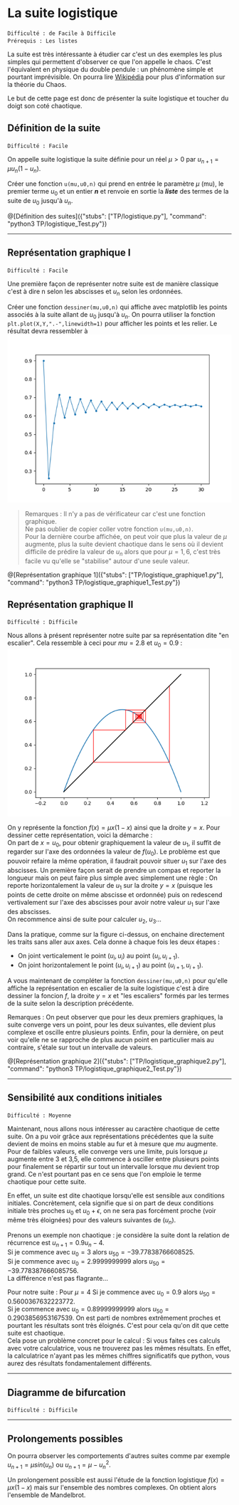 # La suite logistique
`Difficulté : de Facile à Difficile`  
`Prérequis : Les listes`

La suite est très intéressante à étudier car c'est un des exemples les plus simples qui permettent d'observer ce que l'on appelle le chaos. C'est l'équivalent en physique du double pendule : un phénomène simple et pourtant imprévisible. On pourra lire [Wikipédia](https://fr.wikipedia.org/wiki/Th%C3%A9orie_du_chaos) pour plus d'information sur la théorie du Chaos.

Le but de cette page est donc de présenter la suite logistique et toucher du doigt son coté chaotique.

## Définition de la suite
`Difficulté : Facile`

On appelle suite logistique la suite définie pour un réel $`\mu>0`$ par $`u_{n+1}=\mu u_n(1-u_n)`$.

Créer une fonction `u(mu,u0,n)` qui prend en entrée le paramètre $`\mu`$ (mu), le premier terme $`u_0`$ et un entier ***n*** et renvoie en sortie la ***liste*** des termes de la suite de $`u_0`$ jusqu'à $`u_n`$.

@[Définition des suites]({"stubs": ["TP/logistique.py"], "command": "python3 TP/logistique_Test.py"})

---

## Représentation graphique I
`Difficulté : Facile`

Une première façon de représenter notre suite est de manière classique c'est à dire n selon les abscisses et $`u_n`$ selon les ordonnées.

Créer une fonction `dessiner(mu,u0,n)` qui affiche avec matplotlib les points associés à la suite allant de $`u_0`$ jusqu'à $`u_n`$. On pourra utiliser la fonction `plt.plot(X,Y,".-",linewidth=1)` pour afficher les points et les relier. Le résultat devra ressembler à ![image](logistique1.png)

> Remarques : Il n'y a pas de vérificateur car c'est une fonction graphique.  
Ne pas oublier de copier coller votre fonction `u(mu,u0,n)`.  
Pour la dernière courbe affichée, on peut voir que plus la valeur de $`\mu`$ augmente, plus la suite devient chaotique dans le sens où il devient difficile de prédire la valeur de $`u_n`$ alors que pour  $`\mu=1,6`$, c'est très facile vu qu'elle se "stabilise" autour d'une seule valeur.

@[Représentation graphique 1]({"stubs": ["TP/logistique_graphique1.py"], "command": "python3 TP/logistique_graphique1_Test.py"})

## Représentation graphique II
`Difficulté : Difficile`

Nous allons à présent représenter notre suite par sa représentation dite "en escalier". Cela ressemble à ceci pour $`mu=2.8`$ et $`u_0=0.9`$ : ![figure2](logistique2.png)

On y représente la fonction $`f(x) = \mu x(1-x)`$ ainsi que la droite $`y=x`$.  Pour dessiner cette représentation, voici la démarche :  
On part de $`x=u_0`$, pour obtenir graphiquement la valeur de $`u_1`$, il suffit de regarder sur l'axe des ordonnées la valeur de $`f(u_0)`$. Le problème est que pouvoir refaire la même opération, il faudrait pouvoir situer $`u_1`$ sur l'axe des abscisses. Un première façon serait de prendre un compas et reporter la longueur mais on peut faire plus simple avec simplement une règle : On reporte horizontalement la valeur de $`u_1`$ sur la droite $`y=x`$ (puisque les points de cette droite on même abscisse et ordonnée) puis on redescend vertivalement sur l'axe des abscisses pour avoir notre valeur $`u_1`$ sur l'axe des abscisses.  
On recommence ainsi de suite pour calculer $`u_2`$, $`u_3`$...

Dans la pratique, comme sur la figure ci-dessus, on enchaine directement les traits sans aller aux axes. Cela donne à chaque fois les deux étapes :
- On joint verticalement le point $`(u_i,u_i)`$  au point $`(u_i,u_{i+1})`$.
- On joint horizontalement le point $`(u_i,u_{i+1})`$ au point $`(u_{i+1},u_{i+1})`$.

A vous maintenant de compléter la fonction `dessiner(mu,u0,n)` pour qu'elle affiche la représentation en escalier de la suite logistique c'est à dire dessiner la foncion $`f`$, la droite $`y=x`$ et "les escaliers" formés par les termes de la suite selon la description précédente.

Remarques : On peut observer que pour les deux premiers graphiques, la suite converge vers un point, pour les deux suivantes, elle devient plus complexe et oscille entre plusieurs points. Enfin, pour la dernière, on peut voir qu'elle ne se rapproche de plus aucun point en particulier mais au contraire, s'étale sur tout un intervalle de valeurs.

@[Représentation graphique 2]({"stubs": ["TP/logistique_graphique2.py"], "command": "python3 TP/logistique_graphique2_Test.py"})

---

## Sensibilité aux conditions initiales
`Difficulté : Moyenne`

Maintenant, nous allons nous intéresser au caractère chaotique de cette suite. On a pu voir grâce aux représentations précédentes que la suite devient de moins en moins stable au fur et à mesure que $`mu`$ augmente. Pour de faibles valeurs, elle converge vers une limite, puis lorsque $`\mu`$ augmente entre 3 et 3,5, elle commence à osciller entre plusieurs points pour finalement se répartir sur tout un intervalle lorsque $`mu`$ devient trop grand. Ce n'est pourtant pas en ce sens que l'on emploie le terme chaotique pour cette suite.

En effet, un suite est dite chaotique lorsqu'elle est sensible aux conditions initiales. Concrètement, cela signifie que si on part de deux conditions initiale très proches $`u_0`$ et $`u_0+\epsilon`$, on ne sera pas forcément proche (voir même très éloignées) pour des valeurs suivantes de $`(u_n)`$.

Prenons un exemple non chaotique : je considère la suite dont la relation de récurrence est $`u_{n+1}=0.9 u_n-4`$.   
Si je commence avec $`u_0=3`$ alors $`u_{50}=-39.77838766608525`$.  
Si je commence avec $`u_0=2.9999999999`$ alors $`u_{50}=-39.778387666085756`$.  
La différence n'est pas flagrante...

Pour notre suite :  Pour $`\mu=4`$
Si je commence avec $`u_0=0.9`$ alors $`u_{50}=0.5600367632223772`$.  
Si je commence avec $`u_0=0.89999999999`$ alors $`u_{50}=0.2903856953167539`$. 
On est parti de nombres extrêmement proches et pourtant les résultats sont très éloignés. C'est pour cela qu'on dit que cette suite est chaotique.  
Cela pose un problème concret pour le calcul : Si vous faites ces calculs avec votre calculatrice, vous ne trouverez pas les mêmes résultats. En effet, la calculatrice n'ayant pas les mêmes chiffres significatifs que python, vous aurez des résultats fondamentalement différents.



---

## Diagramme de bifurcation
`Difficulté : Difficile`

---

## Prolongements possibles

On pourra observer les comportements d'autres suites comme par exemple $`u_{n+1}=\mu sin(u_n)`$ ou $`u_{n+1}=\mu- u_n^2`$.

Un prolongement possible est aussi l'étude de la fonction logistique $`f(x)=\mu x(1-x)`$ mais sur l'ensemble des nombres complexes. On obtient alors l'ensemble de Mandelbrot.
